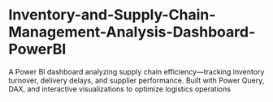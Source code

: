 # Inventory-and-Supply-Chain-Management-Analysis-Dashboard-PowerBI
A Power BI dashboard analyzing supply chain efficiency—tracking inventory turnover, delivery delays, and supplier performance. Built with Power Query, DAX, and interactive visualizations to optimize logistics operations
